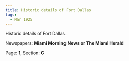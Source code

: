 ```yaml
---  
title: Historic details of Fort Dallas  
tags:  
  - Mar 1925  
---  
```

  
Historic details of Fort Dallas.  
  
Newspapers: **Miami Morning News or The Miami Herald**  
  
Page: **1**, Section: **C** 
